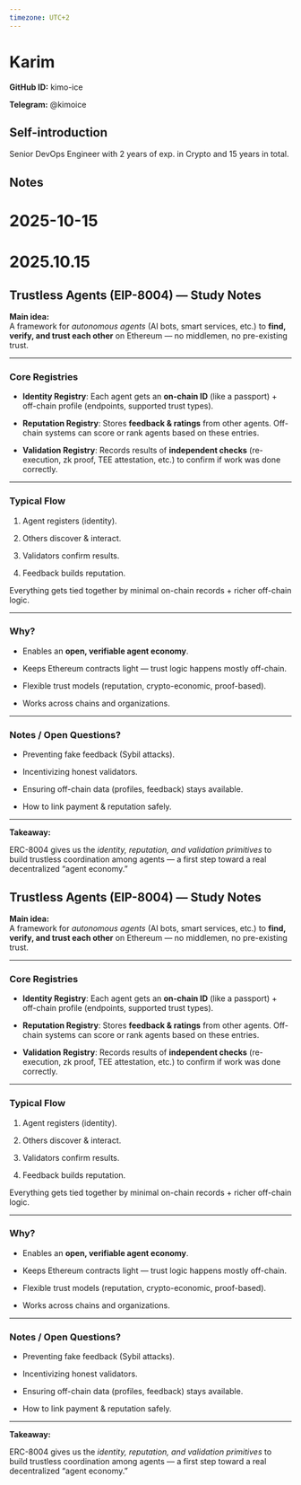 ```yaml
---
timezone: UTC+2
---
```


# Karim

**GitHub ID:** kimo-ice

**Telegram:** @kimoice

## Self-introduction

Senior DevOps Engineer with 2 years of exp. in Crypto and 15 years in total.

## Notes
<!-- Content_START -->
# 2025-10-15
<!-- DAILY_CHECKIN_2025-10-15_START -->


# 2025.10.15
<!-- DAILY_CHECKIN_2025-10-15_START -->
## Trustless Agents (EIP-8004) — Study Notes

**Main idea:**  
A framework for _autonomous agents_ (AI bots, smart services, etc.) to **find, verify, and trust each other** on Ethereum — no middlemen, no pre-existing trust.

* * *

### Core Registries

-   **Identity Registry**: Each agent gets an **on-chain ID** (like a passport) + off-chain profile (endpoints, supported trust types).
    
-   **Reputation Registry**: Stores **feedback & ratings** from other agents. Off-chain systems can score or rank agents based on these entries.
    
-   **Validation Registry**: Records results of **independent checks** (re-execution, zk proof, TEE attestation, etc.) to confirm if work was done correctly.
    

* * *

### Typical Flow

1.  Agent registers (identity).
    
2.  Others discover & interact.
    
3.  Validators confirm results.
    
4.  Feedback builds reputation.
    

Everything gets tied together by minimal on-chain records + richer off-chain logic.

* * *

### Why?

-   Enables an **open, verifiable agent economy**.
    
-   Keeps Ethereum contracts light — trust logic happens mostly off-chain.
    
-   Flexible trust models (reputation, crypto-economic, proof-based).
    
-   Works across chains and organizations.
    

* * *

### Notes / Open Questions?

-   Preventing fake feedback (Sybil attacks).
    
-   Incentivizing honest validators.
    
-   Ensuring off-chain data (profiles, feedback) stays available.
    
-   How to link payment & reputation safely.
    

* * *

**Takeaway:**

ERC-8004 gives us the _identity, reputation, and validation primitives_ to build trustless coordination among agents — a first step toward a real decentralized “agent economy.”
<!-- DAILY_CHECKIN_2025-10-15_END -->
<!-- Content_END -->
## Trustless Agents (EIP-8004) — Study Notes

**Main idea:**  
A framework for _autonomous agents_ (AI bots, smart services, etc.) to **find, verify, and trust each other** on Ethereum — no middlemen, no pre-existing trust.

* * *

### Core Registries

-   **Identity Registry**: Each agent gets an **on-chain ID** (like a passport) + off-chain profile (endpoints, supported trust types).
    
-   **Reputation Registry**: Stores **feedback & ratings** from other agents. Off-chain systems can score or rank agents based on these entries.
    
-   **Validation Registry**: Records results of **independent checks** (re-execution, zk proof, TEE attestation, etc.) to confirm if work was done correctly.
    

* * *

### Typical Flow

1.  Agent registers (identity).
    
2.  Others discover & interact.
    
3.  Validators confirm results.
    
4.  Feedback builds reputation.
    

Everything gets tied together by minimal on-chain records + richer off-chain logic.

* * *

### Why?

-   Enables an **open, verifiable agent economy**.
    
-   Keeps Ethereum contracts light — trust logic happens mostly off-chain.
    
-   Flexible trust models (reputation, crypto-economic, proof-based).
    
-   Works across chains and organizations.
    

* * *

### Notes / Open Questions?

-   Preventing fake feedback (Sybil attacks).
    
-   Incentivizing honest validators.
    
-   Ensuring off-chain data (profiles, feedback) stays available.
    
-   How to link payment & reputation safely.
    

* * *

**Takeaway:**

ERC-8004 gives us the _identity, reputation, and validation primitives_ to build trustless coordination among agents — a first step toward a real decentralized “agent economy.”
<!-- DAILY_CHECKIN_2025-10-15_END -->



<!-- Content_END -->
